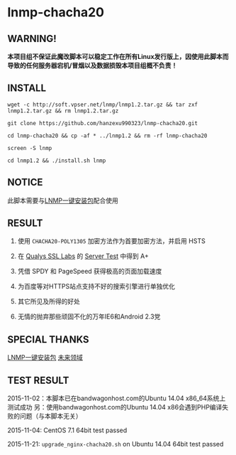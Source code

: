 # lnmp-chacha20

## WARNING!
**本项目组不保证此魔改脚本可以稳定工作在所有Linux发行版上，因使用此脚本而导致的任何服务器宕机/冒烟以及数据损毁本项目组概不负责！**

## INSTALL

`wget -c http://soft.vpser.net/lnmp/lnmp1.2.tar.gz && tar zxf lnmp1.2.tar.gz && rm lnmp1.2.tar.gz`

`git clone https://github.com/hanzexu990323/lnmp-chacha20.git`

`cd lnmp-chacha20 && cp -af * ../lnmp1.2 && rm -rf lnmp-chacha20`

`screen -S lnmp`

`cd lnmp1.2 && ./install.sh lnmp`

## NOTICE
此脚本需要与<a href="http://lnmp.org" target="_blank">LNMP一键安装包</a>配合使用

## RESULT
1. 使用 `CHACHA20-POLY1305` 加密方法作为首要加密方法，并启用 HSTS

2. 在 <a href="https://ssllabs.com" target="_blank">Qualys SSL Labs</a> 的 <a href="https://ssllabs.com/ssltest" target="_blank">Server Test</a> 中得到 A+

3. 凭借 SPDY 和 PageSpeed 获得极高的页面加载速度

4. 为百度等对HTTPS站点支持不好的搜索引擎进行单独优化

5. 其它所见及所得的好处

6. 无情的抛弃那些顽固不化的万年IE6和Android 2.3党

## SPECIAL THANKS
<a href="http://lnmp.org" target="_blank">LNMP一键安装包</a>
<a href="https://www.futures.moe" target="_blank">未来领域</a>

## TEST RESULT
2015-11-02：本脚本已在bandwagonhost.com的Ubuntu 14.04 x86_64系统上测试成功
另：使用bandwagonhost.com的Ubuntu 14.04 x86会遇到PHP编译失败的问题（与本脚本无关）

2015-11-04: CentOS 7.1 64bit test passed

2015-11-21: `upgrade_nginx-chacha20.sh` on Ubuntu 14.04 64bit test passed
